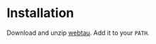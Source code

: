 # Installation

Download and unzip [webtau](https://repo.maven.apache.org/maven2/com/twosigma/webtau/webtau-dist/${project.version}/webtau-dist-${project.version}-webtau.zip). 
Add it to your `PATH`.
